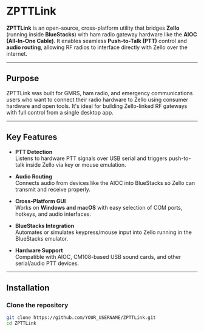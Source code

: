 # ZPTTLink

**ZPTTLink** is an open-source, cross-platform utility that bridges **Zello** (running inside **BlueStacks**) with ham radio gateway hardware like the **AIOC (All-In-One Cable)**. It enables seamless **Push-to-Talk (PTT)** control and **audio routing**, allowing RF radios to interface directly with Zello over the internet.

---

## Purpose

ZPTTLink was built for GMRS, ham radio, and emergency communications users who want to connect their radio hardware to Zello using consumer hardware and open tools. It's ideal for building Zello-linked RF gateways with full control from a single desktop app.

---

## Key Features

- **PTT Detection**  
  Listens to hardware PTT signals over USB serial and triggers push-to-talk inside Zello via key or mouse emulation.

-  **Audio Routing**  
  Connects audio from devices like the AIOC into BlueStacks so Zello can transmit and receive properly.

- **Cross-Platform GUI**  
  Works on **Windows and macOS** with easy selection of COM ports, hotkeys, and audio interfaces.

- **BlueStacks Integration**  
  Automates or simulates keypress/mouse input into Zello running in the BlueStacks emulator.

- **Hardware Support**  
  Compatible with AIOC, CM108-based USB sound cards, and other serial/audio PTT devices.

---

## Installation

### Clone the repository

```bash
git clone https://github.com/YOUR_USERNAME/ZPTTLink.git
cd ZPTTLink

